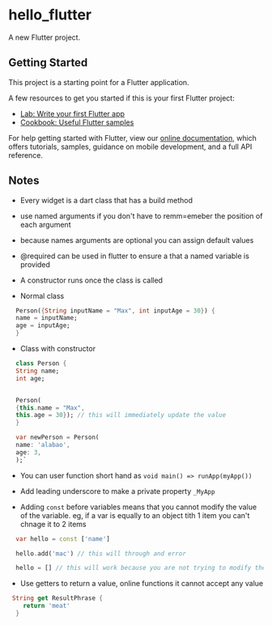 # hello_flutter

A new Flutter project.

## Getting Started

This project is a starting point for a Flutter application.

A few resources to get you started if this is your first Flutter project:

- [Lab: Write your first Flutter app](https://flutter.dev/docs/get-started/codelab)
- [Cookbook: Useful Flutter samples](https://flutter.dev/docs/cookbook)

For help getting started with Flutter, view our
[online documentation](https://flutter.dev/docs), which offers tutorials,
samples, guidance on mobile development, and a full API reference.

## Notes

- Every widget is a dart class that has a build method

- use named arguments if you don't have to remm=emeber the position of each argument
- because names arguments are optional you can assign default values
- @required can be used in flutter to ensure a that a named variable is provided
- A constructor runs once the class is called

- Normal class

```dart
  Person({String inputName = "Max", int inputAge = 30}) {
  name = inputName;
  age = inputAge;
  }
```

- Class with constructor

```dart
  class Person {
  String name;
  int age;


  Person(
  {this.name = "Max",
  this.age = 30}); // this will immediately update the value
  }

  var newPerson = Person(
  name: 'alabao',
  age: 3,
  );`
```

- You can user function short hand as `void main() => runApp(myApp())`

- Add leading underscore to make a private property `_MyApp`

- Adding `const` before variables means that you cannot modify the value of the variable. eg, if a var is equally to an object tith 1 item you can't chnage it to 2 items

```dart
  var hello = const ['name']

  hello.add('mac') // this will through and error

  hello = [] // this will work because you are not trying to modify the list
```

- Use getters to return a value, online functions it cannot accept any value 
```dart
 String get ResultPhrase {
    return 'meat'
  }
```
